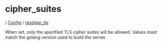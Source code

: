 # cipher_suites

/ [Config](../../README.md) / [resolver_tls](../README.md) 

When set, only the specified TLS cipher suites will be allowed. Values must match the golang version used to build the server.

